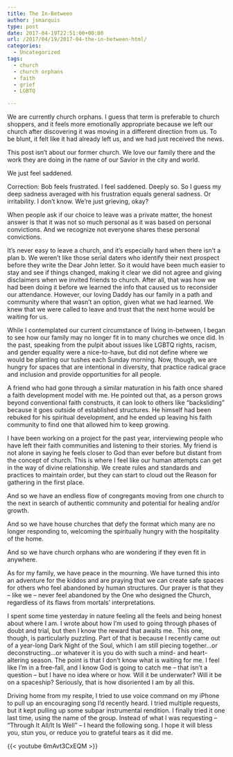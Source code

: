 ```yaml
---
title: The In-Between
author: jsmarquis
type: post
date: 2017-04-19T22:51:00+00:00
url: /2017/04/19/2017-04-the-in-between-html/
categories:
  - Uncategorized
tags:
  - church
  - church orphans
  - faith
  - grief
  - LGBTQ

---
```

We are currently church orphans. I guess that term is preferable to church shoppers, and it feels more emotionally appropriate because we left our church after discovering it was moving in a different direction from us. To be blunt, it felt like it had already left us, and we had just received the news.

This post isn&#8217;t about our former church. We love our family there and the work they are doing in the name of our Savior in the city and world.

We just feel saddened.

Correction: Bob feels frustrated. I feel saddened. Deeply so. So I guess my deep sadness averaged with his frustration equals general sadness. Or irritability. I don&#8217;t know. We&#8217;re just grieving, okay?

When people ask if our choice to leave was a private matter, the honest answer is that it was not so much personal as it was based on personal convictions. And we recognize not everyone shares these personal convictions.

It&#8217;s never easy to leave a church, and it&#8217;s especially hard when there isn&#8217;t a plan b. We weren&#8217;t like those serial daters who identify their next prospect before they write the Dear John letter. So it would have been much easier to stay and see if things changed, making it clear we did not agree and giving disclaimers when we invited friends to church. After all, that was how we had been doing it before we learned the info that caused us to reconsider our attendance. However, our loving Daddy has our family in a path and community where that wasn&#8217;t an option, given what we had learned. We knew that we were called to leave and trust that the next home would be waiting for us.

While I contemplated our current circumstance of living in-between, I began to see how our family may no longer fit in to many churches we once did. In the past, speaking from the pulpit about issues like LGBTQ rights, racism, and gender equality were a nice-to-have, but did not define where we would be planting our tushes each Sunday morning. Now, though, we are hungry for spaces that are intentional in diversity, that practice radical grace and inclusion and provide opportunities for all people.

A friend who had gone through a similar maturation in his faith once shared a faith development model with me. He pointed out that, as a person grows beyond conventional faith constructs, it can look to others like &#8220;backsliding&#8221; because it goes outside of established structures. He himself had been rebuked for his spiritual development, and he ended up leaving his faith community to find one that allowed him to keep growing.

I have been working on a project for the past year, interviewing people who have left their faith communities and listening to their stories. My friend is not alone in saying he feels closer to God than ever before but distant from the concept of church. This is where I feel like our human attempts can get in the way of divine relationship. We create rules and standards and practices to maintain order, but they can start to cloud out the Reason for gathering in the first place.

And so we have an endless flow of congregants moving from one church to the next in search of authentic community and potential for healing and/or growth.

And so we have house churches that defy the format which many are no longer responding to, welcoming the spiritually hungry with the hospitality of the home.

And so we have church orphans who are wondering if they even fit in anywhere.

As for my family, we have peace in the mourning. We have turned this into an adventure for the kiddos and are praying that we can create safe spaces for others who feel abandoned by human structures. Our prayer is that they &#8211; like we &#8211; never feel abandoned by the One who designed the Church, regardless of its flaws from mortals&#8217; interpretations.

I spent some time yesterday in nature feeling all the feels and being honest about where I am. I wrote about how I&#8217;m used to going through phases of doubt and trial, but then I know the reward that awaits me.&nbsp; This one, though, is particularly puzzling. Part of that is because I recently came out of a year-long Dark Night of the Soul, which I am still piecing together&#8230;or deconstructing&#8230;or whatever it is you do with such a mind- and heart-altering season. The point is that I don&#8217;t know what is waiting for me. I feel like I&#8217;m in a free-fall, and I know God is going to catch me &#8211; that isn&#8217;t a question &#8211; but I have no idea where or how. Will it be underwater? Will it be on a spaceship? Seriously, that is how disoriented I am by all this.

Driving home from my respite, I tried to use voice command on my iPhone to pull up an encouraging song I&#8217;d recently heard. I tried multiple requests, but it kept pulling up some subpar instrumental rendition. I finally tried it one last time, using the name of the group. Instead of what I was requesting &#8211; &#8220;Through It All/It Is Well&#8221; &#8211; I heard the following song. I hope it will bless you, stun you, or reduce you to grateful tears as it did me.

{{< youtube 6mAvt3CxEQM >}}